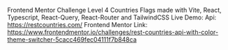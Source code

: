Frontend Mentor Challenge Level 4 Countries Flags made with Vite, React, Typescript, React-Query, React-Router and TailwindCSS
Live Demo:
Api: https://restcountries.com/
Frontend Mentor Link: https://www.frontendmentor.io/challenges/rest-countries-api-with-color-theme-switcher-5cacc469fec04111f7b848ca

